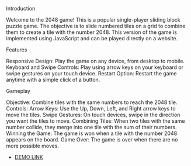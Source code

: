 Introduction

Welcome to the 2048 game! This is a popular single-player sliding block puzzle game. The objective is to slide numbered tiles on a grid to combine them to create a tile with the number 2048. This version of the game is implemented using JavaScript and can be played directly on a website.

Features

Responsive Design: Play the game on any device, from desktop to mobile.
Keyboard and Swipe Controls: Play using arrow keys on your keyboard or swipe gestures on your touch device.
Restart Option: Restart the game anytime with a simple click of a button.

Gameplay

Objective: Combine tiles with the same numbers to reach the 2048 tile.
Controls:
Arrow Keys: Use the Up, Down, Left, and Right arrow keys to move the tiles.
Swipe Gestures: On touch devices, swipe in the direction you want the tiles to move.
Combining Tiles: When two tiles with the same number collide, they merge into one tile with the sum of their numbers.
Winning the Game: The game is won when a tile with the number 2048 appears on the board.
Game Over: The game is over when there are no more possible moves.

- [DEMO LINK](https://mikezhylka.github.io/js_2048_game/)
